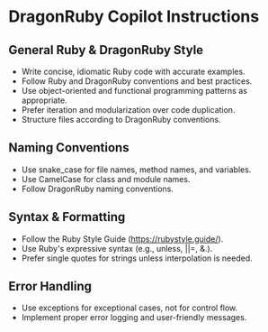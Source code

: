 # DragonRuby Copilot Instructions

## General Ruby & DragonRuby Style
- Write concise, idiomatic Ruby code with accurate examples.
- Follow Ruby and DragonRuby conventions and best practices.
- Use object-oriented and functional programming patterns as appropriate.
- Prefer iteration and modularization over code duplication.
- Structure files according to DragonRuby conventions.

## Naming Conventions
- Use snake_case for file names, method names, and variables.
- Use CamelCase for class and module names.
- Follow DragonRuby naming conventions.

## Syntax & Formatting
- Follow the Ruby Style Guide (https://rubystyle.guide/).
- Use Ruby's expressive syntax (e.g., unless, ||=, &.).
- Prefer single quotes for strings unless interpolation is needed.

## Error Handling
- Use exceptions for exceptional cases, not for control flow.
- Implement proper error logging and user-friendly messages.
